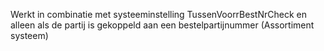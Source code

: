 Werkt in combinatie met systeeminstelling TussenVoorrBestNrCheck en alleen als de partij is gekoppeld aan een bestelpartijnummer (Assortiment systeem)